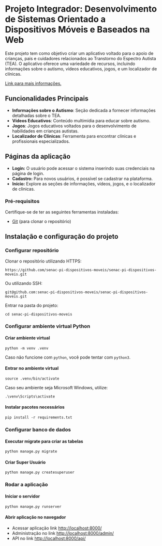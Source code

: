 # Projeto Integrador: Desenvolvimento de Sistemas Orientado a Dispositivos Móveis e Baseados na Web

Este projeto tem como objetivo criar um aplicativo voltado para o apoio de crianças, pais e cuidadores relacionados ao Transtorno do Espectro Autista (TEA). O aplicativo oferece uma variedade de recursos, incluindo informações sobre o autismo, vídeos educativos, jogos, e um localizador de clínicas.

[Link para mais informações.](https://docs.google.com/document/d/17MSeyZ_V7msfRx7pNkIjg6NWFoZS1p0K7r8---yF7NQ/edit)

## Funcionalidades Principais

- **Informações sobre o Autismo**: Seção dedicada a fornecer informações detalhadas sobre o TEA.
- **Vídeos Educativos**: Conteúdo multimídia para educar sobre autismo.
- **Jogos**: Jogos educativos voltados para o desenvolvimento de habilidades em crianças autistas.
- **Localizador de Clínicas**: Ferramenta para encontrar clínicas e profissionais especializados.

## Páginas da aplicação

- **Login:** O usuário pode acessar o sistema inserindo suas credenciais na página de login.
- **Cadastro:** Para novos usuários, é possível se cadastrar na plataforma.
- **Início:** Explore as seções de informações, vídeos, jogos, e o localizador de clínicas.

### Pré-requisitos

Certifique-se de ter as seguintes ferramentas instaladas:

- [Git](https://git-scm.com/) (para clonar o repositório)

## Instalação e configuração do projeto

### Configurar repositório 

Clonar o repositório utilizando HTTPS:

```shell
https://github.com/senac-pi-dispositivos-moveis/senac-pi-dispositivos-moveis.git
```
Ou utilizando SSH:
   
```shell
git@github.com:senac-pi-dispositivos-moveis/senac-pi-dispositivos-moveis.git
```

Entrar na pasta do projeto:

```shell
cd senac-pi-dispositivos-moveis
```

### Configurar ambiente virtual Python

#### Criar ambiente virtual

```shell
python -m venv .venv
```

Caso não funcione com `python`, você pode tentar com `python3`.

#### Entrar no ambiente virtual

```shell
source .venv/bin/activate
```

Caso seu ambiente seja Microsoft Windows, utilize:

```shell
.\venv\Scripts\activate
```

#### Instalar pacotes necessários

```shell
pip install -r requirements.txt
```

### Configurar banco de dados 

#### Executar migrate para criar as tabelas

```shell
python manage.py migrate
```

#### Criar Super Usuário

```shell
python manage.py createsuperuser
```

### Rodar a aplicação

#### Iniciar o servidor

```shell
python manage.py runserver
```

#### Abrir aplicação no navegador

- Acessar aplicação link [http://localhost:8000/](http://localhost:8000/)
- Administração no link [http://localhost:8000/admin/](http://localhost:8000/admin/) 
- API no link [http://localhost:8000/api/](http://localhost:8000/api/)
